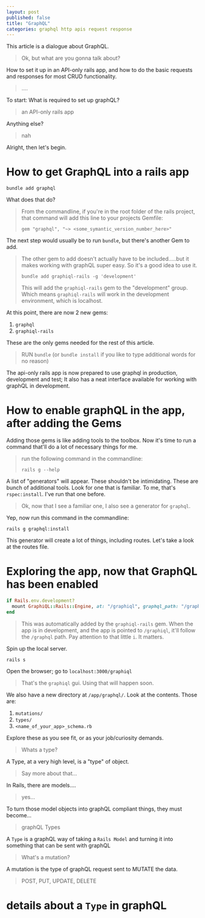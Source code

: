 ```yaml
---
layout: post
published: false
title: "GraphQL"
categories: graphql http apis request response
---
```


This article is a dialogue about GraphQL.

> Ok, but what are you gonna talk about?

How to set it up in an API-only rails app, and how to do the basic requests and responses for most CRUD functionality.

> ....

To start: What is required to set up graphQL?

> an API-only rails app

Anything else?

> nah

Alright, then let's begin.

# How to get GraphQL into a rails app

```
bundle add graphql
```

What does that do?

> From the commandline, if you're in the root folder of the rails project, that command will add this line to your projects Gemfile:
>
> ```
> gem "graphql", "~> <some_symantic_version_number_here>"
> ```

The next step would usually be to run `bundle`, but there's another Gem to add.

> The other gem to add doesn't actually have to be included.....but it makes working with graphQL super easy. So it's a good idea to use it.
>
> ```
> bundle add graphiql-rails -g 'development'
> ```
>
> This will add the `graphiql-rails` gem to the "development" group. Which means `graphiql-rails` will work in the development environment, which is localhost.

At this point, there are now 2 new gems:

1. `graphql`
2. `graphiql-rails`

These are the only gems needed for the rest of this article.

> RUN `bundle` (or `bundle install` if you like to type additional words for no reason)

The api-only rails app is now prepared to use graphql in production, development and test; It also has a neat interface available for working with graphQL in development.

# How to enable graphQL in the app, after adding the Gems

Adding those gems is like adding tools to the toolbox. Now it's time to run a command that'll do a lot of necessary things for me.

> run the following command in the commandline:
>
> ```
> rails g --help
> ```

A list of "generators" will appear. These shouldn't be intimidating. These are bunch of additional tools. Look for one that is familiar. To me, that's `rspec:install`. I've run that one before.

> Ok, now that I see a familiar one, I also see a generator for `graphql`.

Yep, now run this command in the commandline:

```
rails g graphql:install
```

This generator will create a lot of things, including routes. Let's take a look at the routes file.


# Exploring the app, now that GraphQL has been enabled

```ruby
if Rails.env.development?
  mount GraphiQL::Rails::Engine, at: "/graphiql", graphql_path: "/graphql"
end
```

> This was automatically added by the `graphiql-rails` gem. When the app is in development, and the app is pointed to `/graphiql`, it'll follow the `/graphql` path. Pay attention to that little `i`. It matters.

Spin up the local server.

```
rails s
```

Open the browser; go to `localhost:3000/graphiql`

> That's the `graphiql` gui. Using that will happen soon.

We also have a new directory at `/app/graphql/`. Look at the contents. Those are:

1. `mutations/`
2. `types/`
3. `<name_of_your_app>_schema.rb`

Explore these as you see fit, or as your job/curiosity demands.

> Whats a type?

A Type, at a very high level, is a "type" of object.

> Say more about that...

In Rails, there are models....

> yes...

To turn those model objects into graphQL compliant things, they must become...

> graphQL Types

A `Type` is a graphQL way of taking a `Rails Model` and turning it into something that can be sent with graphQL

> What's a mutation?

A mutation is the type of graphQL request sent to MUTATE the data.

> POST, PUT, UPDATE, DELETE

# details about a `Type` in graphQL